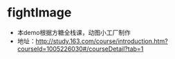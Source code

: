 # fightImage
* 本demo根据方糖全栈课，动图小工厂制作
* 地址：http://study.163.com/course/introduction.htm?courseId=1005226030#/courseDetail?tab=1